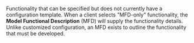 Functionality that can be specified but does not currently have a configuration template. When a client selects "MFD-only" functionality, the **Model Functional Description** (MFD) will supply the functionality details. Unlike customized configuration, an MFD exists to outline the functionality that must be developed.